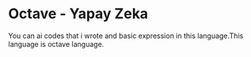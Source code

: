 # Octave - Yapay Zeka
 You can ai codes that i wrote and basic expression in this language.This language is octave language.
